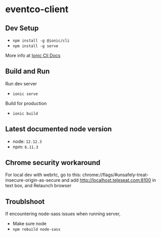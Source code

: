 # eventco-client

## Dev Setup

- ```npm install -g @ionic/cli```
- ```npm install -g serve```

More info at [Ionic Cli Docs](https://ionicframework.com/docs/)

## Build and Run

Run dev server
- ```ionic serve```

Build for production
- ```ionic build```

## Latest documented node version
- node: `12.12.3`
- npm: `6.11.3`

## Chrome security workaround

For local dev with webrtc, go to this:
chrome://flags/#unsafely-treat-insecure-origin-as-secure
and add http://localhost.teleseat.com:8100 in text box, and Relaunch browser

## Troublshoot

If encountering node-sass issues when running server,
- Make sure node
- `npm rebuild node-sass`
